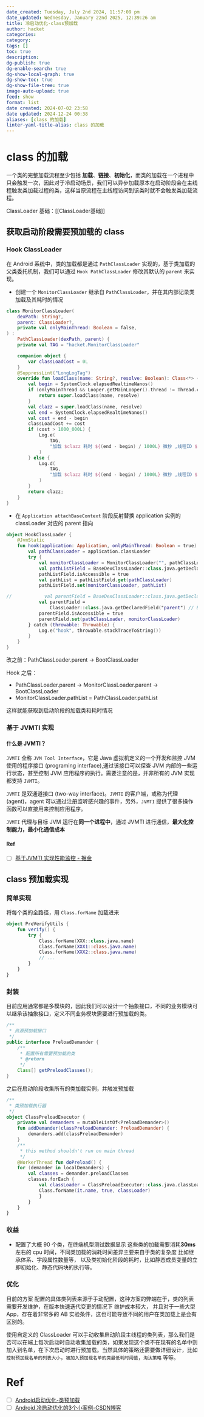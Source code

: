 ```yaml
---
date_created: Tuesday, July 2nd 2024, 11:57:09 pm
date_updated: Wednesday, January 22nd 2025, 12:39:26 am
title: 冷启动优化-class预加载
author: hacket
categories: 
category: 
tags: []
toc: true
description: 
dg-publish: true
dg-enable-search: true
dg-show-local-graph: true
dg-show-toc: true
dg-show-file-tree: true
image-auto-upload: true
feed: show
format: list
date created: 2024-07-02 23:58
date updated: 2024-12-24 00:38
aliases: [class 的加载]
linter-yaml-title-alias: class 的加载
---
```


# class 的加载

一个类的完整加载流程至少包括 **加载**、**链接**、**初始化**，而类的加载在一个进程中只会触发一次，因此对于冷启动场景，我们可以异步加载原本在启动阶段会在主线程触发类加载过程的类，这样当原流程在主线程访问到该类时就不会触发类加载流程。

ClassLoader 基础：[[ClassLoader基础]]

## 获取启动阶段需要预加载的 class

### Hook ClassLoader

在 Android 系统中，类的加载都是通过 `PathClassLoader` 实现的，基于类加载的父类委托机制，我们可以通过 `Hook PathClassLoader` 修改其默认的 `parent` 来实现。

- 创建一个 `MonitorClassLoader` 继承自 `PathClassLoader`，并在其内部记录类加载及其耗时的情况

```kotlin
class MonitorClassLoader(
    dexPath: String?,
    parent: ClassLoader?,
    private val onlyMainThread: Boolean = false,
) :
    PathClassLoader(dexPath, parent) {
    private val TAG = "hacket.MonitorClassLoader"

    companion object {
        var classLoadCost = 0L
    }
    @SuppressLint("LongLogTag")
    override fun loadClass(name: String?, resolve: Boolean): Class<*> {
        val begin = SystemClock.elapsedRealtimeNanos()
        if (onlyMainThread && Looper.getMainLooper().thread != Thread.currentThread()) {
            return super.loadClass(name, resolve)
        }
        val clazz = super.loadClass(name, resolve)
        val end = SystemClock.elapsedRealtimeNanos()
        val cost = end - begin
        classLoadCost += cost
        if (cost > 1000_000L) {
            Log.e(
                TAG,
                "加载 $clazz 耗时 ${(end - begin) / 1000L} 微秒 ,线程ID ${Thread.currentThread().id}(${Thread.currentThread().name})，总耗时=${classLoadCost / 1000L} 微秒"
            )
        } else {
            Log.d(
                TAG,
                "加载 $clazz 耗时 ${(end - begin) / 1000L} 微秒 ,线程ID ${Thread.currentThread().id}(${Thread.currentThread().name})，总耗时=${classLoadCost / 1000L} 微秒(${classLoadCost / 1000L/1000F} 豪秒)"
            )
        }
        return clazz;
    }
}
```

- 在 `Application attachBaseContext` 阶段反射替换 application 实例的 classLoader 对应的 parent 指向

```kotlin
object HookClassLoader {
    @JvmStatic
    fun hook(application: Application, onlyMainThread: Boolean = true) {
        val pathClassLoader = application.classLoader
        try {
            val monitorClassLoader = MonitorClassLoader("", pathClassLoader.parent, onlyMainThread)
            val pathListField = BaseDexClassLoader::class.java.getDeclaredField("pathList")
            pathListField.isAccessible = true
            val pathList = pathListField.get(pathClassLoader)
            pathListField.set(monitorClassLoader, pathList)

//            val parentField = BaseDexClassLoader::class.java.getDeclaredField("parent")
            val parentField =
                ClassLoader::class.java.getDeclaredField("parent") // BaseDexClassLoader的父类是ClassLoader
            parentField.isAccessible = true
            parentField.set(pathClassLoader, monitorClassLoader)
        } catch (throwable: Throwable) {
            Log.e("hook", throwable.stackTraceToString())
        }
    }
}
```

改之前：PathClassLoader.parent → BootClassLoader

Hook 之后：

- PathClassLoader.parent → MonitorClassLoader.parent → BootClassLoader
- MonitorClassLoader.pathList = PathClassLoader.pathList

这样就能获取到启动阶段的加载类和耗时情况

### 基于 JVMTI 实现

#### 什么是 JVMTI？

`JVMTI` 全称 `JVM Tool Interface`，它是 Java 虚拟机定义的一个开发和监控 JVM 使用的程序接口 (programing interface),通过该接口可以探查 JVM 内部的一些运行状态，甚至控制 JVM 应用程序的执行。需要注意的是，并非所有的 JVM 实现都支持 `JVMTI`。

`JVMTI` 是双通道接口 (two-way interface)。`JVMTI` 的客户端，或称为代理 (agent)，agent 可以通过注册监听感兴趣的事件，另外，`JVMTI` 提供了很多操作函数可以直接用来控制应用程序。

`JVMTI` 代理与目标 JVM 运行在**同一个进程中**，通过 JVMTI 进行通信，**最大化控制能力，最小化通信成本**

#### Ref

- [ ] [基于JVMTI 实现性能监控 - 掘金](https://juejin.cn/post/6942782366993612813)

## class 预加载实现

### 简单实现

将每个类的全路径，用 `Class.forName` 加载进来

```kotlin
object PreVerifyUtils {
    fun verify() {
        try {
            Class.forName(XXX::class.java.name)
            Class.forName(XXX1::class.java.name)
            Class.forName(XXX2::class.java.name)
            // ...
        }
    }
}
```

### 封装

目前应用通常都是多模块的，因此我们可以设计一个抽象接口，不同的业务模块可以继承该抽象接口，定义不同业务模块需要进行预加载的类。

```java
/**
 * 资源预加载接口
 */
public interface PreloadDemander {
    /**
     * 配置所有需要预加载的类
     * @return
     */
    Class[] getPreloadClasses();
}
```

之后在启动阶段收集所有的类加载实例，并触发预加载

```kotlin
/**
 * 类预加载执行器
 */
object ClassPreloadExecutor {
    private val demanders = mutableListOf<PreloadDemander>()
    fun addDemander(classPreloadDemander: PreloadDemander) {
        demanders.add(classPreloadDemander)
    }
    /**
     * this method shouldn't run on main thread
     */
    @WorkerThread fun doPreload() {
	for (demander in localDemanders) {
		val classes = demander.preloadClasses
		classes.forEach {
			val classLoader = ClassPreloadExecutor::class.java.classLoader
			Class.forName(it.name, true, classLoader)
			}
		}
    }
}
```

### 收益

- 配置了大概 90 个类，在终端机型测试数据显示 这些类的加载需要消耗**30ms**左右的 cpu 时间，不同类加载的消耗时间差异主要来自于类的复杂度 比如继承体系、字段属性数量等， 以及类初始化阶段的耗时，比如静态成员变量的立即初始化、静态代码块的执行等。

### 优化

目前的方案 配置的具体类列表来源于手动配置，这种方案的弊端在于，类的列表需要开发维护，在版本快速迭代变更的情况下 维护成本较大， 并且对于一些大型 App，存在着非常多的 AB 实验条件，这也可能导致不同的用户在类加载上是会有区别的。

使用自定义的 ClassLoader 可以手动收集启动阶段主线程的类列表，那么我们是否可以在端上每次启动时自动收集加载的类，如果发现这个类不在现有的名单中则加入到名单，在下次启动时进行预加载。当然具体的策略还需要做详细设计，比如 `控制预加载名单的列表大小`，`被加入预加载名单的类最低耗时阈值`，`淘汰策略` 等等。

# Ref

- [ ] [Android启动优化-类预加载](https://juejin.cn/post/7071120586965008398)
- [ ] [Android 冷启动优化的3个小案例-CSDN博客](https://blog.csdn.net/zhuoxiuwu/article/details/131431605)
